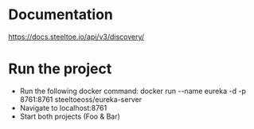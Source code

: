 # Documentation
https://docs.steeltoe.io/api/v3/discovery/

# Run the project
- Run the following docker command: docker run --name eureka -d -p 8761:8761 steeltoeoss/eureka-server
- Navigate to localhost:8761
- Start both projects (Foo & Bar)
